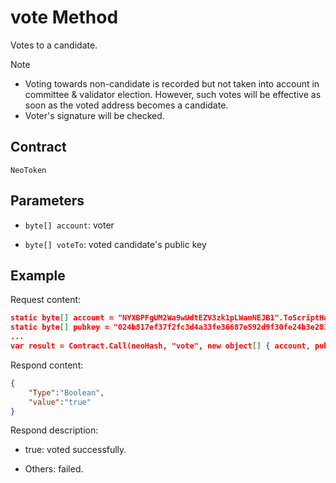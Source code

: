 # vote Method

Votes to a candidate.

> [!Note]
>
> - Voting towards non-candidate is recorded but not taken into account in committee & validator election. However, such votes will be effective as soon as the voted address becomes a candidate.
> - Voter's signature will be checked. 

## Contract

	NeoToken

## Parameters

- `byte[] account`: voter

- `byte[] voteTo`: voted candidate's public key

## Example

Request content:

```json
static byte[] account = "NYXBPFgUM2Wa9wUdtEZV3zk1pLWamNEJB1".ToScriptHash();
static byte[] pubkey = "024b817ef37f2fc3d4a33fe36687e592d9f30fe24b3e28187dc8f12b3b3b2b839e".HexToBytes();
...
var result = Contract.Call(neoHash, "vote", new object[] { account, pubkey });
```

Respond content:

```json
{
	"Type":"Boolean",
	"value":"true"
}
```

Respond description:

- true: voted successfully.

- Others: failed.

